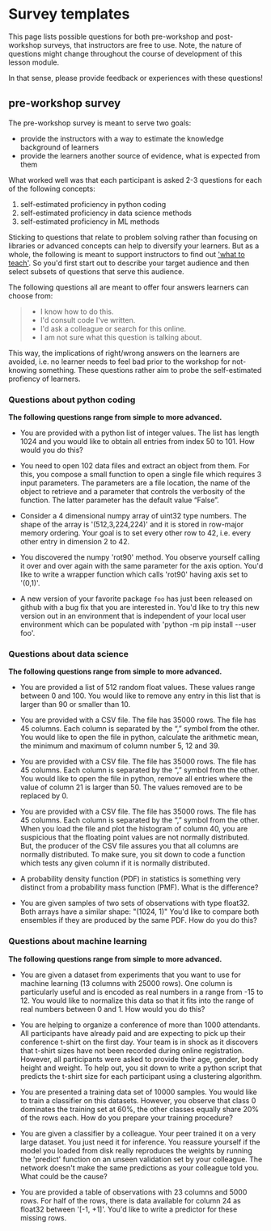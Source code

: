 # Survey templates

This page lists possible questions for both pre-workshop and post-workshop surveys, that instructors are free to use. Note, the nature of questions might change throughout the course of development of this lesson module.

In that sense, please provide feedback or experiences with these questions!

## pre-workshop survey

The pre-workshop survey is meant to serve two goals:

- provide the instructors with a way to estimate the knowledge background of learners
- provide the learners another source of evidence, what is expected from them

What worked well was that each participant is asked 2-3 questions for each of the following concepts:

1. self-estimated proficiency in python coding
2. self-estimated proficiency in data science methods
3. self-estimated proficiency in ML methods

Sticking to questions that relate to problem solving rather than focusing on libraries or advanced concepts can help to diversify your learners. But as a whole, the following is meant to support instructors to find out ['what to teach'](https://cdh.carpentries.org/deciding-what-to-teach.html#target-audience). So you'd first start out to describe your target audience and then select subsets of questions that serve this audience.

The following questions all are meant to offer four answers learners can choose from:

> - I know how to do this.
> - I'd consult code I've written.
> - I'd ask a colleague or search for this online.
> - I am not sure what this question is talking about.

This way, the implications of right/wrong answers on the learners are avoided, i.e. no learner needs to feel bad prior to the workshop for not-knowing something. These questions rather aim to probe the self-estimated profiency of learners.

### Questions about python coding

**The following questions range from simple to more advanced.**

- You are provided with a python list of integer values. The list has length 1024 and you would like to obtain all entries from index 50 to 101. How would you do this?

- You need to open 102 data files and extract an object from them. For this, you compose a small function to open a single file which requires 3 input parameters. The parameters are a file location, the name of the object to retrieve and a parameter that controls the verbosity of the function. The latter parameter has the default value “False”.

- Consider a 4 dimensional numpy array of uint32 type numbers. The shape of the array is '(512,3,224,224)' and it is stored in row-major memory ordering. Your goal is to set every other row to 42, i.e. every other entry in dimension 2 to 42. 

- You discovered the numpy 'rot90' method. You observe yourself calling it over and over again with the same parameter for the axis option. You'd like to write a wrapper function which calls 'rot90' having axis set to '(0,1)'. 

- A new version of your favorite package `foo` has just been released on github with a bug fix that you are interested in. You'd like to try this new version out in an environment that is independent of your local user environment which can be populated with 'python -m pip install --user foo'. 

### Questions about data science

**The following questions range from simple to more advanced.**

- You are provided a list of 512 random float values. These values range between 0 and 100. You would like to remove any entry in this list that is larger than 90 or smaller than 10.

- You are provided with a CSV file. The file has 35000 rows. The file has 45 columns. Each column is separated by the “,” symbol from the other. You would like to open the file in python, calculate the arithmetic mean, the minimum and maximum of column number 5, 12 and 39.

- You are provided with a CSV file. The file has 35000 rows. The file has 45 columns. Each column is separated by the “,” symbol from the other. You would like to open the file in python, remove all entries where the value of column 21 is larger than 50. The values removed are to be replaced by 0.

- You are provided with a CSV file. The file has 35000 rows. The file has 45 columns. Each column is separated by the “,” symbol from the other. When you load the file and plot the histogram of column 40, you are suspicious that the floating point values are not normally distributed. But, the producer of the CSV file assures you that all columns are normally distributed. To make sure, you sit down to code a function which tests any given column if it is normally distributed.

- A probability density function (PDF) in statistics is something very distinct from a probability mass function (PMF). What is the difference?

- You are given samples of two sets of observations with type float32. Both arrays have a similar shape: "(1024, 1)" You'd like to compare both ensembles if they are produced by the same PDF. How do you do this?

### Questions about machine learning

**The following questions range from simple to more advanced.**

- You are given a dataset from experiments that you want to use for machine learning (13 columns with 25000 rows). One column is particularly useful and is encoded as real numbers in a range from -15 to 12. You would like to normalize this data so that it fits into the range of real numbers between 0 and 1. How would you do this?

- You are helping to organize a conference of more than 1000 attendants. All participants have already paid and are expecting to pick up their conference t-shirt on the first day. Your team is in shock as it discovers that t-shirt sizes have not been recorded during online registration. However, all participants were asked to provide their age, gender, body height and weight. To help out, you sit down to write a python script that predicts the t-shirt size for each participant using a clustering algorithm.

- You are presented a training data set of 10000 samples. You would like to train a classifier on this datasets. However, you observe that class 0 dominates the training set at 60%, the other classes equally share 20% of the rows each. How do you prepare your training procedure?

-  You are given a classifier by a colleague. Your peer trained it on a very large dataset. You just need it for inference. You reassure yourself if the model you loaded from disk really reproduces the weights by running the 'predict' function on an unseen validation set by your colleague. The network doesn't make the same predictions as your colleague told you. What could be the cause?

-  You are provided a table of observations with 23 columns and 5000 rows. For half of the rows, there is data available for column 24 as float32 between '[-1, +1]'. You'd like to write a predictor for these missing rows.


